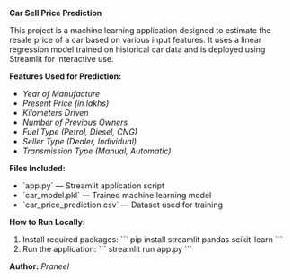 **Car Sell Price Prediction**

This project is a machine learning application designed to estimate the resale price of a car based on various input features. It uses a linear regression model trained on historical car data and is deployed using Streamlit for interactive use.

**Features Used for Prediction:**
- *Year of Manufacture*
- *Present Price (in lakhs)*
- *Kilometers Driven*
- *Number of Previous Owners*
- *Fuel Type (Petrol, Diesel, CNG)*
- *Seller Type (Dealer, Individual)*
- *Transmission Type (Manual, Automatic)*

**Files Included:**
- \`app.py\` — Streamlit application script
- \`car_model.pkl\` — Trained machine learning model
- \`car_price_prediction.csv\` — Dataset used for training

**How to Run Locally:**
1. Install required packages:
   \`\`\`
   pip install streamlit pandas scikit-learn
   \`\`\`
2. Run the application:
   \`\`\`
   streamlit run app.py
   \`\`\`

**Author:** *Praneel*
